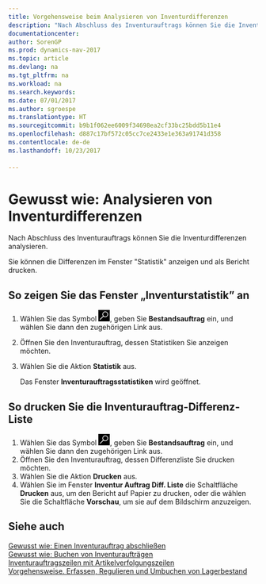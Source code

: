 ```yaml
---
title: Vorgehensweise beim Analysieren von Inventurdifferenzen
description: "Nach Abschluss des Inventurauftrags können Sie die Inventurdifferenzen analysieren."
documentationcenter: 
author: SorenGP
ms.prod: dynamics-nav-2017
ms.topic: article
ms.devlang: na
ms.tgt_pltfrm: na
ms.workload: na
ms.search.keywords: 
ms.date: 07/01/2017
ms.author: sgroespe
ms.translationtype: HT
ms.sourcegitcommit: b9b1f062ee6009f34698ea2cf33bc25bdd5b11e4
ms.openlocfilehash: d887c17bf572c05cc7ce2433e1e363a91741d358
ms.contentlocale: de-de
ms.lasthandoff: 10/23/2017

---
```

# <a name="how-to-analyze-physical-inventory-differences"></a>Gewusst wie: Analysieren von Inventurdifferenzen
Nach Abschluss des Inventurauftrags können Sie die Inventurdifferenzen analysieren.  

Sie können die Differenzen im Fenster "Statistik" anzeigen und als Bericht drucken.  

## <a name="to-view-the-physical-inventory-statistics-window"></a>So zeigen Sie das Fenster „Inventurstatistik” an  

1.  Wählen Sie das Symbol ![Nach Seite oder Bericht suchen](../../media/ui-search/search_small.png "Symbol „Nach Seite oder Bericht suchen”"), geben Sie **Bestandsauftrag** ein, und wählen Sie dann den zugehörigen Link aus.  
2.  Öffnen Sie den Inventurauftrag, dessen Statistiken Sie anzeigen möchten.  
3.  Wählen Sie die Aktion **Statistik** aus.  

    Das Fenster **Inventurauftragsstatistiken** wird geöffnet.  

## <a name="to-print-the-phys-inventory-order-difference-list"></a>So drucken Sie die Inventurauftrag-Differenz-Liste  

1.  Wählen Sie das Symbol ![Nach Seite oder Bericht suchen](../../media/ui-search/search_small.png "Symbol „Nach Seite oder Bericht suchen”"), geben Sie **Bestandsauftrag** ein, und wählen Sie dann den zugehörigen Link aus.  
2.  Öffnen Sie den Inventurauftrag, dessen Differenzliste Sie drucken möchten.  
3.  Wählen Sie die Aktion **Drucken** aus.  
4.  Wählen Sie im Fenster **Inventur Auftrag Diff. Liste** die Schaltfläche **Drucken** aus, um den Bericht auf Papier zu drucken, oder die wählen Sie die Schaltfläche **Vorschau**, um sie auf dem Bildschirm anzuzeigen.  

## <a name="see-also"></a>Siehe auch  
 [Gewusst wie: Einen Inventurauftrag abschließen](how-to-finish-a-physical-inventory-order.md)   
 [Gewusst wie: Buchen von Inventuraufträgen](how-to-post-physical-inventory-orders.md)   
 [Inventurauftragszeilen mit Artikelverfolgungszeilen](physical-inventory-order-lines-with-item-tracking-lines.md)  
 [Vorgehensweise. Erfassen, Regulieren und Umbuchen von Lagerbestand](../../inventory-how-count-adjust-reclassify.md)

